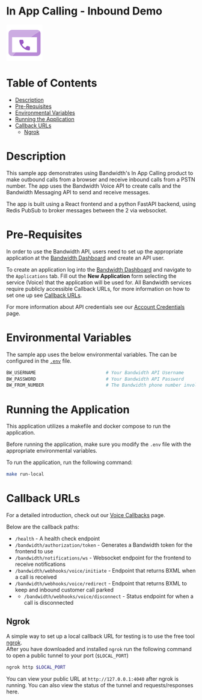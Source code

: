 # In App Calling - Inbound Demo

<a href="http://dev.bandwidth.com">
  <img src="icon-in-app.svg" title="Product Quick Start Guide" alt="Product Quick Start Guide"/> <!--src should be image located in repo-->
</a>

# Table of Contents

* [Description](#description)
* [Pre-Requisites](#pre-requisites)
* [Environmental Variables](#environmental-variables)
* [Running the Application](#running-the-application)
* [Callback URLs](#callback-urls)
    * [Ngrok](#ngrok)

# Description

This sample app demonstrates using Bandwidth's In App Calling product to make outbound calls from a browser and receive inbound calls from a PSTN number.  The app uses the Bandwidth Voice API to create calls and the Bandwidth Messaging API to send and receive messages.

The app is built using a React frontend and a python FastAPI backend, using Redis PubSub to broker messages between the 2 via websocket. 

# Pre-Requisites

In order to use the Bandwidth API, users need to set up the appropriate application at the [Bandwidth Dashboard](https://dashboard.bandwidth.com/) and create an API user.

To create an application log into the [Bandwidth Dashboard](https://dashboard.bandwidth.com/) and navigate to the `Applications` tab.  Fill out the **New Application** form selecting the service (Voice) that the application will be used for.  All Bandwidth services require publicly accessible Callback URLs, for more information on how to set one up see [Callback URLs](#callback-urls).

For more information about API credentials see our [Account Credentials](https://dev.bandwidth.com/docs/account/credentials) page.

# Environmental Variables

The sample app uses the below environmental variables. The can be configured in the [`.env`](.env) file.

```sh
BW_USERNAME                          # Your Bandwidth API Username
BW_PASSWORD                          # Your Bandwidth API Password
BW_FROM_NUMBER                       # The Bandwidth phone number involved with this application
```

# Running the Application

This application utilizes a makefile and docker compose to run the application. 

Before running the application, make sure you modify the `.env` file with the appropriate environmental variables.

To run the application, run the following command:

```sh
make run-local
```

# Callback URLs

For a detailed introduction, check out our [Voice Callbacks](https://dev.bandwidth.com/docs/voice/webhooks) page.

Below are the callback paths:
* `/health` - A health check endpoint
* `/bandwidth/authorization/token` - Generates a Bandwidth token for the frontend to use
* `/bandwidth/notifications/ws` - Websocket endpoint for the frontend to receive notifications
* `/bandwidth/webhooks/voice/initiate` - Endpoint that returns BXML when a call is received
* `/bandwidth/webhooks/voice/redirect` - Endpoint that returns BXML to keep and inbound customer call parked
* * `/bandwidth/webhooks/voice/disconnect` - Status endpoint for when a call is disconnected

## Ngrok

A simple way to set up a local callback URL for testing is to use the free tool [ngrok](https://ngrok.com/).  
After you have downloaded and installed `ngrok` run the following command to open a public tunnel to your port (`$LOCAL_PORT`)

```sh
ngrok http $LOCAL_PORT
```

You can view your public URL at `http://127.0.0.1:4040` after ngrok is running.  You can also view the status of the tunnel and requests/responses here.
